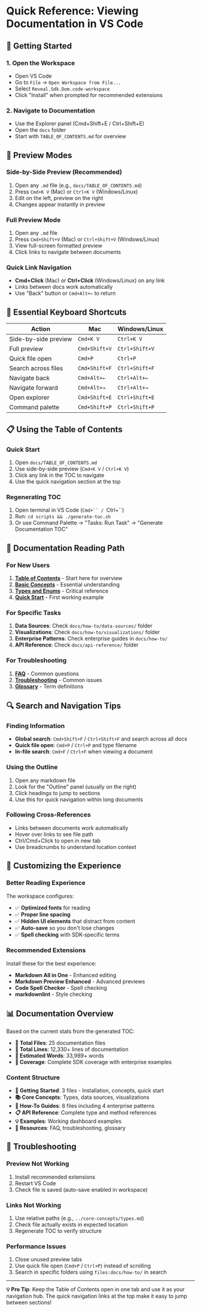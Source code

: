 # Quick Reference: Viewing Documentation in VS Code

## 🚀 Getting Started

### 1. Open the Workspace
- Open VS Code
- Go to `File` → `Open Workspace from File...`
- Select `Reveal.Sdk.Dom.code-workspace`
- Click "Install" when prompted for recommended extensions

### 2. Navigate to Documentation
- Use the Explorer panel (Cmd+Shift+E / Ctrl+Shift+E)
- Open the `docs` folder
- Start with `TABLE_OF_CONTENTS.md` for overview

## 📖 Preview Modes

### Side-by-Side Preview (Recommended)
1. Open any `.md` file (e.g., `docs/TABLE_OF_CONTENTS.md`)
2. Press `Cmd+K V` (Mac) or `Ctrl+K V` (Windows/Linux)
3. Edit on the left, preview on the right
4. Changes appear instantly in preview

### Full Preview Mode
1. Open any `.md` file
2. Press `Cmd+Shift+V` (Mac) or `Ctrl+Shift+V` (Windows/Linux)
3. View full-screen formatted preview
4. Click links to navigate between documents

### Quick Link Navigation
- **Cmd+Click** (Mac) or **Ctrl+Click** (Windows/Linux) on any link
- Links between docs work automatically
- Use "Back" button or `Cmd+Alt+←` to return

## 🔧 Essential Keyboard Shortcuts

| Action | Mac | Windows/Linux |
|--------|-----|---------------|
| Side-by-side preview | `Cmd+K V` | `Ctrl+K V` |
| Full preview | `Cmd+Shift+V` | `Ctrl+Shift+V` |
| Quick file open | `Cmd+P` | `Ctrl+P` |
| Search across files | `Cmd+Shift+F` | `Ctrl+Shift+F` |
| Navigate back | `Cmd+Alt+←` | `Ctrl+Alt+←` |
| Navigate forward | `Cmd+Alt+→` | `Ctrl+Alt+→` |
| Open explorer | `Cmd+Shift+E` | `Ctrl+Shift+E` |
| Command palette | `Cmd+Shift+P` | `Ctrl+Shift+P` |

## 📋 Using the Table of Contents

### Quick Start
1. Open `docs/TABLE_OF_CONTENTS.md`
2. Use side-by-side preview (`Cmd+K V` / `Ctrl+K V`)
3. Click any link in the TOC to navigate
4. Use the quick navigation section at the top

### Regenerating TOC
1. Open terminal in VS Code (`Cmd+`` / `Ctrl+``)
2. Run: `cd scripts && ./generate-toc.sh`
3. Or use Command Palette → "Tasks: Run Task" → "Generate Documentation TOC"

## 🎯 Documentation Reading Path

### For New Users
1. **[Table of Contents](docs/TABLE_OF_CONTENTS.md)** - Start here for overview
2. **[Basic Concepts](docs/getting-started/basic-concepts.md)** - Essential understanding
3. **[Types and Enums](docs/core-concepts/types-and-enums.md)** - Critical reference
4. **[Quick Start](docs/getting-started/quick-start.md)** - First working example

### For Specific Tasks
1. **Data Sources**: Check `docs/how-to/data-sources/` folder
2. **Visualizations**: Check `docs/how-to/visualizations/` folder
3. **Enterprise Patterns**: Check enterprise guides in `docs/how-to/`
4. **API Reference**: Check `docs/api-reference/` folder

### For Troubleshooting
1. **[FAQ](docs/faq.md)** - Common questions
2. **[Troubleshooting](docs/troubleshooting.md)** - Common issues
3. **[Glossary](docs/glossary.md)** - Term definitions

## 🔍 Search and Navigation Tips

### Finding Information
- **Global search**: `Cmd+Shift+F` / `Ctrl+Shift+F` and search across all docs
- **Quick file open**: `Cmd+P` / `Ctrl+P` and type filename
- **In-file search**: `Cmd+F` / `Ctrl+F` when viewing a document

### Using the Outline
1. Open any markdown file
2. Look for the "Outline" panel (usually on the right)
3. Click headings to jump to sections
4. Use this for quick navigation within long documents

### Following Cross-References
- Links between documents work automatically
- Hover over links to see file path
- Ctrl/Cmd+Click to open in new tab
- Use breadcrumbs to understand location context

## 🎨 Customizing the Experience

### Better Reading Experience
The workspace configures:
- ✅ **Optimized fonts** for reading
- ✅ **Proper line spacing** 
- ✅ **Hidden UI elements** that distract from content
- ✅ **Auto-save** so you don't lose changes
- ✅ **Spell checking** with SDK-specific terms

### Recommended Extensions
Install these for the best experience:
- **Markdown All in One** - Enhanced editing
- **Markdown Preview Enhanced** - Advanced previews
- **Code Spell Checker** - Spell checking
- **markdownlint** - Style checking

## 📊 Documentation Overview

Based on the current stats from the generated TOC:

- **📁 Total Files**: 25 documentation files
- **📄 Total Lines**: 12,330+ lines of documentation
- **📝 Estimated Words**: 33,989+ words
- **🎯 Coverage**: Complete SDK coverage with enterprise examples

### Content Structure
- **🚀 Getting Started**: 3 files - Installation, concepts, quick start
- **📚 Core Concepts**: Types, data sources, visualizations
- **📖 How-To Guides**: 8 files including 4 enterprise patterns
- **📋 API Reference**: Complete type and method references
- **💡 Examples**: Working dashboard examples
- **📄 Resources**: FAQ, troubleshooting, glossary

## 🚨 Troubleshooting

### Preview Not Working
1. Install recommended extensions
2. Restart VS Code
3. Check file is saved (auto-save enabled in workspace)

### Links Not Working
1. Use relative paths (e.g., `../core-concepts/types.md`)
2. Check file actually exists in expected location
3. Regenerate TOC to verify structure

### Performance Issues
1. Close unused preview tabs
2. Use quick file open (`Cmd+P` / `Ctrl+P`) instead of scrolling
3. Search in specific folders using `files:docs/how-to/` in search

---

**💡 Pro Tip**: Keep the Table of Contents open in one tab and use it as your navigation hub. The quick navigation links at the top make it easy to jump between sections!
